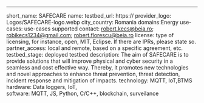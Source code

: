 ---
short_name: SAFECARE 
name: 
testbed_url: https://
provider_logo: Logos/SAFECARE-logo.webp
city_country: Romania
domains:Energy
use-cases: use-cases supported
contact: robert.kecs@beia.ro; robikecs1234@gmail.com; robert.florescu@beia.ro
license: type of licensing, for instance, open, MIT, Eclipse. If there are IPRs, please state so.
partner_access: local and remote, based on a specific agreement, etc.
testbed_stage: deployed testbed
description: The aim of SAFECARE is to provide solutions that will improve physical and cyber security in a seamless and cost effective way. Thereby, it promotes new technologies and novel approaches to enhance threat prevention, threat detection, incident response and mitigation of impacts.
technology: MQTT, IoT,BTMS
hardware: Data loggers, IoT,  
software: MQTT, JS, Python,  C/C++, blockchain, surveilance
